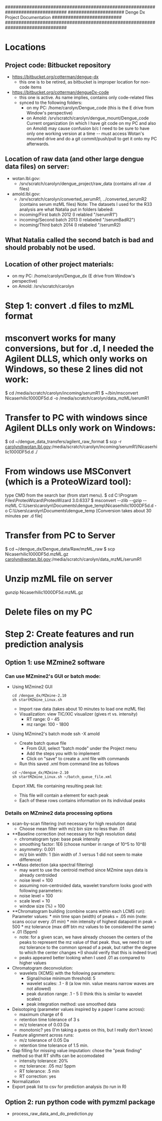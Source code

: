 
###############################################################################
##################### Denge Dx Project Documentation ##########################
###############################################################################

Locations
=========

## Project code: Bitbucket repository
* https://bitbucket.org/cotterman/dengue-dx 
    * this one is to be retired, as bitbucket is improper location for non-code items
* https://bitbucket.org/cotterman/dengueDx-code
    * this one is active. As name implies, contains only code-related files
    * synced to the following folders:
        * on my PC: /home/carolyn/Dengue_code (this is the E drive from Window's perspective)
        * on Amold: /srv/scratch/carolyn/dengue_mount/Dengue_code
Current organization (in which I have git code on my PC and also on Amold)
may cause confusion b/c I need to be sure to have only one working version at a time -- 
must access Wotan's mounted drive and do a git commit/push/pull to get it onto my PC afterwards.


## Location of raw data (and other large dengue data files) on server: 
* wotan.lbl.gov: 
    * /srv/scratch/carolyn/dengue_project/raw_data (contains all raw .d files)
* amold.lbl.gov:
    * /srv/scratch/carolyn/converted_serumR1, ../converted_serumR2 (contains serum mzML files)
Note: The datasets I used for the R33 analysis are what Natalia put in folders labeled:
    * incoming/First batch 2012 (I relabled "/serumR1")
    * incoming/Second batch 2013 (I relabeled "/serumBadR2")
    * incoming/Third batch 2014 (I relabeled "/serumR2)
## What Natalia called the second batch is bad and should probably not be used.

## Location of other project materials:
* on my PC: /home/carolyn/Dengue_dx (E drive from Window's perspective)
* on Amold: /srv/scratch/carolyn


Step 1: convert .d files to mzML format 
========================================

# msconvert works for many conversions, but for .d, I needed the Agilent DLLS, which only works on Windows, so these 2 lines did not work:
  $ cd /media/scratch/carolyn/incoming/serumR1
  $ ~/bin/msconvert Nicaserhilic1000DF5d.d -o /media/scratch/carolyn/data_mzML/serumR1

# Transfer to PC with windows since Agilent DLLs only work on Windows:
$ cd ~/dengue_data_transfers/agilent_raw_format
$ scp -r carolyn@wotan.lbl.gov:/media/scratch/carolyn/incoming/serumR1/Nicaserhilic1000DF5d.d ./

# From windows use MSConvert (which is a ProteoWizard tool):
type CMD from the search bar (from start menu).
$ cd C:\Program Files\ProteoWizard\ProteoWizard 3.0.6337
$ msconvert --zlib --gzip --mzML C:\Users\carolyn\Documents\dengue_temp\Nicaserhilic1000DF5d.d -o C:\Users\carolyn\Documents\dengue_temp
[Conversion takes about 30 minutes per .d file]

# Transfer from PC to Server
$ cd ~/dengue_dx/Dengue_data/Raw/mzML_raw
$ scp Nicaserhilic1000DF5d.mzML.gz carolyn@wotan.lbl.gov:/media/scratch/carolyn/data_mzML/serumR1

# Unzip mzML file on server
gunzip Nicaserhilic1000DF5d.mzML.gz

# Delete files on my PC



Step 2: Create features and run prediction analysis
===================================================

## Option 1: use MZmine2 software

### Can use MZmine2's GUI or batch mode:

* Using MZmine2 GUI
    ```
    cd /dengue_dx/MZmine-2.10
    sh startMZmine_Linux.sh
    ```
    * Import raw data (takes about 10 minutes to load one mzML file)
    * Visualization: view TIC/XIC visualizer (gives rt vs. intensity) 
       * RT range: 0 - 45
       * mz range: 100 - 1800

* Using MZmine2's batch mode
    ssh -X amold

    * Create batch queue file
       * From GUI, select "batch mode" under the Project menu
       * Add the steps you with to implement
       * Click on "save" to create a .xml file with commands
    * Run this saved .xml from command line as follows
    ```
    cd ~/dengue_dx/MZmine-2.10
    sh startMZmine_Linux.sh ~/batch_queue_file.xml
    ```
    Export XML file containing resulting peak list:
    * This file will contain a <row> element for each peak
    * Each of these rows contains information on its individual peaks

### Details on MZmine2 data processing options

* scan-by-scan filtering (not necessary for high resolution data)
   * Choose mean filter with m/z bin size no less than .01
* **Baseline correction (not necessary for high resolution data)
   * chromatogram type: base peak intensity
   * smoothing factor: 1E6 (choose number in range of 10^5 to 10^8)
   * asymmetry: 0.001
   * m/z bin width: 1 (bin width of .1 versus 1 did not seem to make difference)
* **Mass detection (aka spectral filtering)
   * may want to use the centroid method since MZmine says data is already centroided
	* noise level = 100
   * assuming non-centroided data, wavelet transform looks good with following parameters:
	* noise level = 100
	* scale level = 10
	* window size (%) = 100
* **Chromatogram building (combine scans within each LCMS run):  
   Parameter values:
      * min time span (width) of peaks = .05 min (note: scans occur every .01 min)
      * min intensity of highest datapoint in peak = 500
      * mz tolerance (max diff btn mz values to be considered the same) = .01 (5ppm)
	* note: for a given scan, we have already choosen the centers of the peaks 
 	  to represent the mz value of that peak.  thus, we need to set mz tolerance
	  to the common spread of a peak, but rather the degree to which the center changes 
        *(I should verify that this is indeed true)
	* peaks appeared better looking when I used .01 as compared to higher values
* Chromatogram deconvolution: 
   * wavelets (XCMS) with the following parameters:
       * Signal/noise minimum threshold: 5
       * wavelet scales: .1 - 8 (a low min. value means narrow waves are not allowed)
       * peak duration range: .1 - 5 (I think this is similar to wavelet scales)
       * peak integration method: use smoothed data
* Deisotoping (parameter values inspired by a paper I came across): 
   * maximum charge of 6
   * retention time tolerance of 3 s
   * m/z tolerance of 0.03 Da
   * monotonic?  yes (I'm taking a guess on this, but I really don't know)
* Feature alignment across runs:
   * m/z tolerance of 0.05 Da
   * retention time tolerance of 1.5 min.
* Gap filling for missing value imputation: chose the "peak finding" method so that RT shifts can be accomodated
   * intensity tolerance: 20%
   * mz tolerance: .05 mz/ 5ppm
   * RT tolerance: .5 min
   * RT correction: yes
* Normalization
* Export peak list to csv for prediction analysis (to run in R)


## Option 2: run python code with pymzml package

* process_raw_data_and_do_prediction.py






